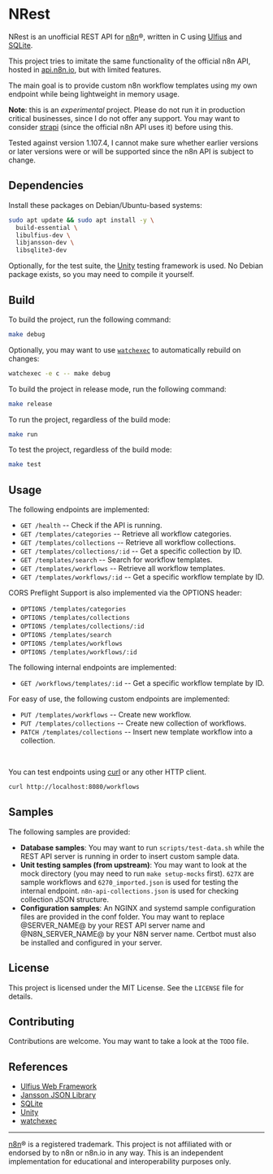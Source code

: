 # NRest

NRest is an unofficial REST API for [n8n](https://n8n.io)®, written in C using [Ulfius](https://babelouest.github.io/ulfius) and [SQLite](https://sqlite.org).

This project tries to imitate the same functionality of the official n8n API, hosted in [api.n8n.io](https://api.n8n.io), but with limited features.

The main goal is to provide custom n8n workflow templates using my own endpoint while being lightweight in memory usage.

**Note**: this is an *experimental* project. Please do not run it in production critical businesses, since I do not offer any support. You may want to consider [strapi](https://strapi.io) (since the official n8n API uses it) before using this.

Tested against version 1.107.4, I cannot make sure whether earlier versions or later versions were or will be supported since the n8n API is subject to change.

## Dependencies

Install these packages on Debian/Ubuntu-based systems:

```sh
sudo apt update && sudo apt install -y \
  build-essential \
  libulfius-dev \
  libjansson-dev \
  libsqlite3-dev
```

Optionally, for the test suite, the [Unity](https://github.com/ThrowTheSwitch/Unity) testing framework is used. No Debian package exists, so you may need to compile it yourself.

## Build

To build the project, run the following command:

```sh
make debug
```

Optionally, you may want to use [`watchexec`](https://github.com/watchexec/watchexec) to automatically rebuild on changes:

```sh
watchexec -e c -- make debug
```

To build the project in release mode, run the following command:

```sh
make release
```

To run the project, regardless of the build mode:

```sh
make run
```

To test the project, regardless of the build mode:
```sh
make test
```

## Usage

The following endpoints are implemented:
* `GET /health` -- Check if the API is running.
* `GET /templates/categories` -- Retrieve all workflow categories.
* `GET /templates/collections` -- Retrieve all workflow collections.
* `GET /templates/collections/:id` -- Get a specific collection by ID.
* `GET /templates/search` -- Search for workflow templates.
* `GET /templates/workflows` -- Retrieve all workflow templates.
* `GET /templates/workflows/:id` -- Get a specific workflow template by ID.

CORS Preflight Support is also implemented via the OPTIONS header:
* `OPTIONS /templates/categories`
* `OPTIONS /templates/collections`
* `OPTIONS /templates/collections/:id`
* `OPTIONS /templates/search`
* `OPTIONS /templates/workflows`
* `OPTIONS /templates/workflows/:id`
  
The following internal endpoints are implemented:
* `GET /workflows/templates/:id` -- Get a specific workflow template by ID.

For easy of use, the following custom endpoints are implemented:
* `PUT /templates/workflows` -- Create new workflow.
* `PUT /templates/collections` -- Create new collection of workflows.
* `PATCH /templates/collections` -- Insert new template workflow into a collection.

<br>

You can test endpoints using [curl](https://curl.se) or any other HTTP client.

```sh
curl http://localhost:8080/workflows
```

## Samples
The following samples are provided:
* **Database samples**: You may want to run `scripts/test-data.sh` while the REST API server is running in order to insert custom sample data.
* **Unit testing samples (from upstream)**: You may want to look at the mock directory (you may need to run `make setup-mocks` first). `627X` are sample workflows and `6270_imported.json` is used for testing the internal endpoint. `n8n-api-collections.json` is used for checking collection JSON structure.
* **Configuration samples**: An NGINX and systemd sample configuration files are provided in the conf folder. You may want to replace @SERVER_NAME@ by your REST API server name and @N8N_SERVER_NAME@ by your N8N server name. Certbot must also be installed and configured in your server.

## License

This project is licensed under the MIT License. See the `LICENSE` file for details.

## Contributing

Contributions are welcome. You may want to take a look at the `TODO` file.

## References

* [Ulfius Web Framework](https://babelouest.github.io/ulfius)
* [Jansson JSON Library](https://github.com/akheron/jansson)
* [SQLite](https://sqlite.org)
* [Unity](https://github.com/ThrowTheSwitch/Unity)
* [watchexec](https://github.com/watchexec/watchexec)

---

[n8n](https://n8n.io)® is a registered trademark. This project is not affiliated with or endorsed by to n8n or n8n.io in any way. This is an independent implementation for educational and interoperability purposes only.

